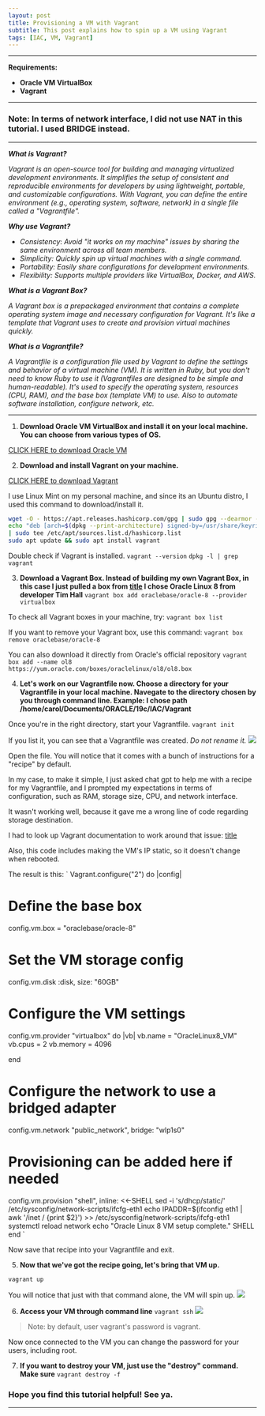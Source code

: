 ```yaml
---
layout: post
title: Provisioning a VM with Vagrant
subtitle: This post explains how to spin up a VM using Vagrant
tags: [IAC, VM, Vagrant]
---
```


---

**Requirements:**
- **Oracle VM VirtualBox**
- **Vagrant** 

---

### Note: In terms of network interface, I did not use NAT in this tutorial. I used BRIDGE instead.


---

***What is Vagrant?***

*Vagrant is an open-source tool for building and managing virtualized development environments. It simplifies the setup of consistent and reproducible environments for developers by using lightweight, portable, and customizable configurations. With Vagrant, you can define the entire environment (e.g., operating system, software, network) in a single file called a "Vagrantfile".*

***Why use Vagrant?***

- *Consistency*: *Avoid "it works on my machine" issues by sharing the same environment across all team members.*
- *Simplicity: Quickly spin up virtual machines with a single command.*
- *Portability: Easily share configurations for development environments.*
- *Flexibility: Supports multiple providers like VirtualBox, Docker, and AWS.*

***What is a Vagrant Box?***

*A Vagrant box is a prepackaged environment that contains a complete operating system image and necessary configuration for Vagrant. It's like a template that Vagrant uses to create and provision virtual machines quickly.*

***What is a Vagrantfile?***

*A Vagrantfile is a configuration file used by Vagrant to define the settings and behavior of a virtual machine (VM). It is written in Ruby, but you don't need to know Ruby to use it (Vagrantfiles are designed to be simple and human-readable).
It's used to specify the operating system, resources (CPU, RAM), and the base box (template VM) to use. Also to automate software installation, configure network, etc.*

---

1. **Download Oracle VM VirtualBox and install it on your local machine. You can choose from various types of OS.**

[CLICK HERE to download Oracle VM](https://www.virtualbox.org/wiki/Downloads)

2. **Download and install Vagrant on your machine.**

[CLICK HERE to download Vagrant](https://developer.hashicorp.com/vagrant/install#linux)


I use Linux Mint on my personal machine, and since its an Ubuntu distro, I used this command to download/install it.

```sh
wget -O - https://apt.releases.hashicorp.com/gpg | sudo gpg --dearmor -o /usr/share/keyrings/hashicorp-archive-keyring.gpg
echo "deb [arch=$(dpkg --print-architecture) signed-by=/usr/share/keyrings/hashicorp-archive-keyring.gpg] https://apt.releases.hashicorp.com $(lsb_release -cs) main"
| sudo tee /etc/apt/sources.list.d/hashicorp.list
sudo apt update && sudo apt install vagrant
```

Double check if Vagrant is installed. 
`
vagrant --version
`
`
dpkg -l | grep vagrant
`

3. **Download a Vagrant Box. Instead of building my own Vagrant Box, in this case I just pulled a box from [title](https://portal.cloud.hashicorp.com/vagrant/discover) 
   I chose Oracle Linux 8 from developer Tim Hall** 
`
vagrant box add oraclebase/oracle-8 --provider virtualbox
`

To check all Vagrant boxes in your machine, try:
`
vagrant box list
`

If you want to remove your Vagrant box, use this command:
`
vagrant box remove oraclebase/oracle-8
`

You can also download it directly from Oracle's official repository
`
vagrant box add --name ol8 https://yum.oracle.com/boxes/oraclelinux/ol8/ol8.box
`

4. **Let's work on our Vagrantfile now. Choose a directory for your Vagrantfile in your local machine. Navegate to the directory chosen by you through command line. 
Example: I chose path /home/carol/Documents/ORACLE/19c/IAC/Vagrant**

Once you're in the right directory, start your Vagrantfile.
`
vagrant init
`

If you list it, you can see that a Vagrantfile was created. *Do not rename it.*
![](../assets/picture_1.jpg)

Open the file. You will notice that it comes with a bunch of instructions for a "recipe" by default. 

In my case,  to make it simple, I just asked chat gpt to help me with a recipe for my Vagrantfile, and I prompted my expectations in terms of configuration, such as RAM, storage size, CPU, and network interface. 

It wasn't working well, because it gave me a wrong line of code regarding storage destination. 

I had to look up Vagrant documentation to work around that issue:
[title](https://developer.hashicorp.com/vagrant/docs/disks/usage)


Also, this code includes making the VM's IP static, so it doesn't change when rebooted.

The result is this:
`
Vagrant.configure("2") do |config|
  # Define the base box
  config.vm.box = "oraclebase/oracle-8"
  # Set the VM storage config
  config.vm.disk :disk, size: "60GB"

  # Configure the VM settings
  config.vm.provider "virtualbox" do |vb|
    vb.name = "OracleLinux8_VM"
    vb.cpus = 2
    vb.memory = 4096

  end

  # Configure the network to use a bridged adapter
  config.vm.network "public_network", bridge: "wlp1s0" 

  # Provisioning can be added here if needed
  config.vm.provision "shell", inline: <<-SHELL
    sed -i 's/dhcp/static/' /etc/sysconfig/network-scripts/ifcfg-eth1
    echo IPADDR=$(ifconfig eth1 | awk '/inet / {print $2}') >>  /etc/sysconfig/network-scripts/ifcfg-eth1
    systemctl reload network
    echo "Oracle Linux 8 VM setup complete."
  SHELL
end
`

Now save that recipe into your Vagrantfile and exit. 

5. **Now that we've got the recipe going, let's bring that VM up.**

`
vagrant up
`

You will notice that just with that command alone, the VM will spin up.
![](../assets/picture_2.jpg)

6. **Access your VM through command line**
`
vagrant ssh
`
![](../assets/picture_3.jpg)

> Note: by default, user vagrant's password is vagrant. 

Now once connected to the VM you can change the password for your users, including root.

7. **If you want to destroy your VM, just use the "destroy" command. Make sure**
`
vagrant destroy -f
`

### Hope you find this tutorial helpful! See ya.

***
